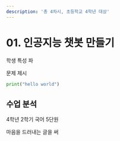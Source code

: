 ```yaml
---
description: '총 4차시, 초등학교 4학년 대상'
---
```


# 01. 인공지능 챗봇 만들기

학생 특성 파

문제 제시

```python
print("hello world")
```

## 수업 분석

4학년 2학기 국어 5단원

마음을 드러내는 글을 써

